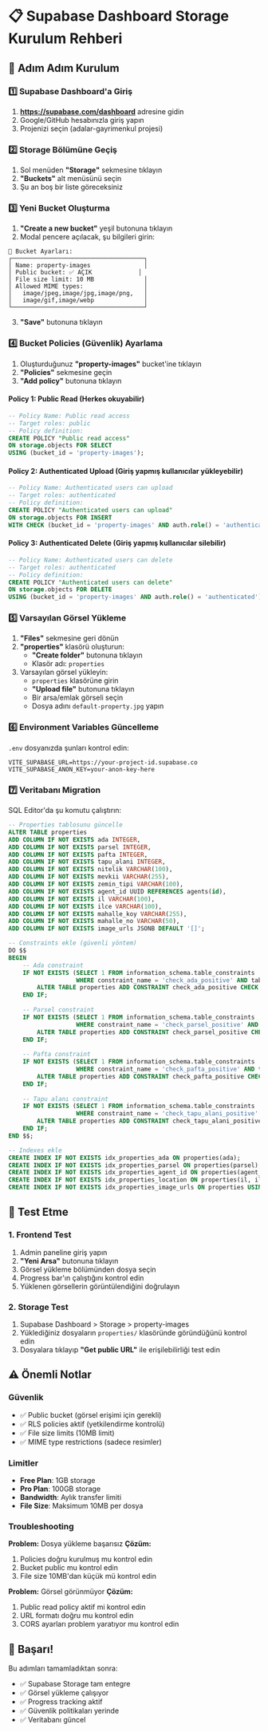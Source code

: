# 📋 Supabase Dashboard Storage Kurulum Rehberi

## 🚀 Adım Adım Kurulum

### 1️⃣ Supabase Dashboard'a Giriş
1. **https://supabase.com/dashboard** adresine gidin
2. Google/GitHub hesabınızla giriş yapın
3. Projenizi seçin (adalar-gayrimenkul projesi)

### 2️⃣ Storage Bölümüne Geçiş
1. Sol menüden **"Storage"** sekmesine tıklayın
2. **"Buckets"** alt menüsünü seçin
3. Şu an boş bir liste göreceksiniz

### 3️⃣ Yeni Bucket Oluşturma
1. **"Create a new bucket"** yeşil butonuna tıklayın
2. Modal pencere açılacak, şu bilgileri girin:

```
📝 Bucket Ayarları:
┌─────────────────────────────────────┐
│ Name: property-images               │
│ Public bucket: ✅ AÇIK             │
│ File size limit: 10 MB              │
│ Allowed MIME types:                 │
│   image/jpeg,image/jpg,image/png,   │
│   image/gif,image/webp              │
└─────────────────────────────────────┘
```

3. **"Save"** butonuna tıklayın

### 4️⃣ Bucket Policies (Güvenlik) Ayarlama
1. Oluşturduğunuz **"property-images"** bucket'ine tıklayın
2. **"Policies"** sekmesine geçin
3. **"Add policy"** butonuna tıklayın

#### Policy 1: Public Read (Herkes okuyabilir)
```sql
-- Policy Name: Public read access
-- Target roles: public
-- Policy definition:
CREATE POLICY "Public read access"
ON storage.objects FOR SELECT
USING (bucket_id = 'property-images');
```

#### Policy 2: Authenticated Upload (Giriş yapmış kullanıcılar yükleyebilir)
```sql
-- Policy Name: Authenticated users can upload
-- Target roles: authenticated
-- Policy definition:
CREATE POLICY "Authenticated users can upload"
ON storage.objects FOR INSERT
WITH CHECK (bucket_id = 'property-images' AND auth.role() = 'authenticated');
```

#### Policy 3: Authenticated Delete (Giriş yapmış kullanıcılar silebilir)
```sql
-- Policy Name: Authenticated users can delete
-- Target roles: authenticated  
-- Policy definition:
CREATE POLICY "Authenticated users can delete"
ON storage.objects FOR DELETE
USING (bucket_id = 'property-images' AND auth.role() = 'authenticated');
```

### 5️⃣ Varsayılan Görsel Yükleme
1. **"Files"** sekmesine geri dönün
2. **"properties"** klasörü oluşturun:
   - **"Create folder"** butonuna tıklayın
   - Klasör adı: `properties`
3. Varsayılan görsel yükleyin:
   - `properties` klasörüne girin
   - **"Upload file"** butonuna tıklayın
   - Bir arsa/emlak görseli seçin
   - Dosya adını `default-property.jpg` yapın

### 6️⃣ Environment Variables Güncelleme
`.env` dosyanızda şunları kontrol edin:
```env
VITE_SUPABASE_URL=https://your-project-id.supabase.co
VITE_SUPABASE_ANON_KEY=your-anon-key-here
```

### 7️⃣ Veritabanı Migration
SQL Editor'da şu komutu çalıştırın:
```sql
-- Properties tablosunu güncelle
ALTER TABLE properties 
ADD COLUMN IF NOT EXISTS ada INTEGER,
ADD COLUMN IF NOT EXISTS parsel INTEGER,
ADD COLUMN IF NOT EXISTS pafta INTEGER,
ADD COLUMN IF NOT EXISTS tapu_alani INTEGER,
ADD COLUMN IF NOT EXISTS nitelik VARCHAR(100),
ADD COLUMN IF NOT EXISTS mevkii VARCHAR(255),
ADD COLUMN IF NOT EXISTS zemin_tipi VARCHAR(100),
ADD COLUMN IF NOT EXISTS agent_id UUID REFERENCES agents(id),
ADD COLUMN IF NOT EXISTS il VARCHAR(100),
ADD COLUMN IF NOT EXISTS ilce VARCHAR(100),
ADD COLUMN IF NOT EXISTS mahalle_koy VARCHAR(255),
ADD COLUMN IF NOT EXISTS mahalle_no VARCHAR(50),
ADD COLUMN IF NOT EXISTS image_urls JSONB DEFAULT '[]';

-- Constraints ekle (güvenli yöntem)
DO $$ 
BEGIN
    -- Ada constraint
    IF NOT EXISTS (SELECT 1 FROM information_schema.table_constraints 
                   WHERE constraint_name = 'check_ada_positive' AND table_name = 'properties') THEN
        ALTER TABLE properties ADD CONSTRAINT check_ada_positive CHECK (ada > 0);
    END IF;
    
    -- Parsel constraint  
    IF NOT EXISTS (SELECT 1 FROM information_schema.table_constraints 
                   WHERE constraint_name = 'check_parsel_positive' AND table_name = 'properties') THEN
        ALTER TABLE properties ADD CONSTRAINT check_parsel_positive CHECK (parsel > 0);
    END IF;
    
    -- Pafta constraint
    IF NOT EXISTS (SELECT 1 FROM information_schema.table_constraints 
                   WHERE constraint_name = 'check_pafta_positive' AND table_name = 'properties') THEN
        ALTER TABLE properties ADD CONSTRAINT check_pafta_positive CHECK (pafta > 0);
    END IF;
    
    -- Tapu alanı constraint
    IF NOT EXISTS (SELECT 1 FROM information_schema.table_constraints 
                   WHERE constraint_name = 'check_tapu_alani_positive' AND table_name = 'properties') THEN
        ALTER TABLE properties ADD CONSTRAINT check_tapu_alani_positive CHECK (tapu_alani > 0);
    END IF;
END $$;

-- Indexes ekle
CREATE INDEX IF NOT EXISTS idx_properties_ada ON properties(ada);
CREATE INDEX IF NOT EXISTS idx_properties_parsel ON properties(parsel);
CREATE INDEX IF NOT EXISTS idx_properties_agent_id ON properties(agent_id);
CREATE INDEX IF NOT EXISTS idx_properties_location ON properties(il, ilce);
CREATE INDEX IF NOT EXISTS idx_properties_image_urls ON properties USING GIN(image_urls);
```

## 🧪 Test Etme

### 1. Frontend Test
1. Admin paneline giriş yapın
2. **"Yeni Arsa"** butonuna tıklayın
3. Görsel yükleme bölümünden dosya seçin
4. Progress bar'ın çalıştığını kontrol edin
5. Yüklenen görsellerin görüntülendiğini doğrulayın

### 2. Storage Test
1. Supabase Dashboard > Storage > property-images
2. Yüklediğiniz dosyaların `properties/` klasöründe göründüğünü kontrol edin
3. Dosyalara tıklayıp **"Get public URL"** ile erişilebilirliği test edin

## ⚠️ Önemli Notlar

### Güvenlik
- ✅ Public bucket (görsel erişimi için gerekli)
- ✅ RLS policies aktif (yetkilendirme kontrolü)
- ✅ File size limits (10MB limit)
- ✅ MIME type restrictions (sadece resimler)

### Limitler
- **Free Plan**: 1GB storage
- **Pro Plan**: 100GB storage
- **Bandwidth**: Aylık transfer limiti
- **File Size**: Maksimum 10MB per dosya

### Troubleshooting
**Problem:** Dosya yükleme başarısız
**Çözüm:** 
1. Policies doğru kurulmuş mu kontrol edin
2. Bucket public mu kontrol edin
3. File size 10MB'dan küçük mü kontrol edin

**Problem:** Görsel görünmüyor
**Çözüm:**
1. Public read policy aktif mi kontrol edin
2. URL formatı doğru mu kontrol edin
3. CORS ayarları problem yaratıyor mu kontrol edin

## 🎉 Başarı!
Bu adımları tamamladıktan sonra:
- ✅ Supabase Storage tam entegre
- ✅ Görsel yükleme çalışıyor
- ✅ Progress tracking aktif
- ✅ Güvenlik politikaları yerinde
- ✅ Veritabanı güncel